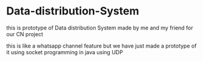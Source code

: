 # Data-distribution-System
this is prototype of Data distribution System made by me and my friend for our CN project

this is like a whatsapp channel feature but we have just made a prototype of it using socket programming in java using UDP


